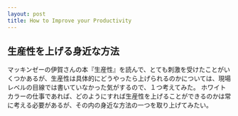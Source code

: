 ```yaml
---
layout: post
title: How to Improve your Productivity
---
```

## 生産性を上げる身近な方法
マッキンゼーの伊賀さんの本『生産性』を読んで、とても刺激を受けたことがいくつかあるが、生産性は具体的にどうやったら上げられるのかについては、現場レベルの目線では書いていなかった気がするので、１つ考えてみた。
ホワイトカラーの仕事であれば、どのようにすれば生産性を上げることができるのかは常に考える必要があるが、その内の身近な方法の一つを取り上げてみたい。
